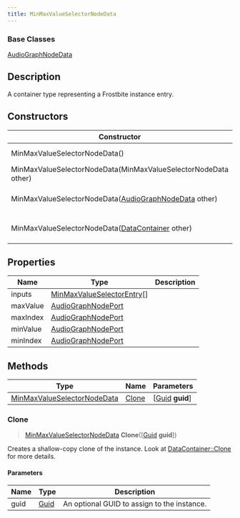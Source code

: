 ```yaml
---
title: MinMaxValueSelectorNodeData
---
```

### Base Classes

[AudioGraphNodeData](AudioGraphNodeData)

## Description

A container type representing a Frostbite instance entry.

## Constructors

| Constructor                                                                            | Description                                                                                                                                   |
| -------------------------------------------------------------------------------------- | --------------------------------------------------------------------------------------------------------------------------------------------- |
| MinMaxValueSelectorNodeData()                                                          | Create a new instance of this container type.                                                                                                 |
| MinMaxValueSelectorNodeData(MinMaxValueSelectorNodeData other)                         | Create a reference copy of an instance of the same type.                                                                                      |
| MinMaxValueSelectorNodeData([AudioGraphNodeData](AudioGraphNodeData) other)            | Upcast an instance of type [AudioGraphNodeData](AudioGraphNodeData) to [MinMaxValueSelectorNodeData](MinMaxValueSelectorNodeData).            |
| MinMaxValueSelectorNodeData([DataContainer](/vext/ref/shared/class/datacontainer) other) | Upcast an instance of type [DataContainer](/vext/ref/shared/class/datacontainer) to [MinMaxValueSelectorNodeData](MinMaxValueSelectorNodeData). |

## Properties

| Name     | Type                                                     | Description |
| -------- | -------------------------------------------------------- | ----------- |
| inputs   | [MinMaxValueSelectorEntry](MinMaxValueSelectorEntry)\[\] |             |
| maxValue | [AudioGraphNodePort](AudioGraphNodePort)                 |             |
| maxIndex | [AudioGraphNodePort](AudioGraphNodePort)                 |             |
| minValue | [AudioGraphNodePort](AudioGraphNodePort)                 |             |
| minIndex | [AudioGraphNodePort](AudioGraphNodePort)                 |             |

## Methods

| Type                                                       | Name            | Parameters                                     |
| ---------------------------------------------------------- | --------------- | ---------------------------------------------- |
| [MinMaxValueSelectorNodeData](MinMaxValueSelectorNodeData) | [Clone](#clone) | \[[Guid](/vext/ref/shared/class/guid) **guid**\] |

### Clone

> [MinMaxValueSelectorNodeData](MinMaxValueSelectorNodeData) **Clone**(\[[Guid](/vext/ref/shared/class/guid) **guid**\])

Creates a shallow-copy clone of the instance. Look at [DataContainer::Clone](/vext/ref/shared/class/datacontainer#clone) for more details.

#### Parameters

| Name | Type         | Description                                 |
| ---- | ------------ | ------------------------------------------- |
| guid | [Guid](Guid) | An optional GUID to assign to the instance. |
